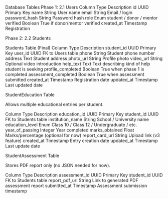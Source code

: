 Database Tables
Phase 1:
2.1 Users
Column	Type	Description
id	UUID	Primary Key
name	String	User name
email	String	Email / login
password_hash	String	Password hash
role	Enum	student / donor / mentor
verified	Boolean	True if donor/mentor verified
created_at	Timestamp	Registration 


Phase 2:
2.2 Students

Students Table (Final)
Column	Type	Description
student_id	UUID	Primary Key
user_id	UUID	FK to Users table
phone	String	Student phone number
address	Text	Student address
photo_url	String	Profile photo
video_url	String	Optional video introduction
help_text	Text	Text describing kind of help student is seeking
profile_completed	Boolean	True when phase 1 is completed
assessment_completed	Boolean	True when assessment submitted
created_at	Timestamp	Registration date
updated_at	Timestamp	Last updated date



StudentEducation Table

Allows multiple educational entries per student.

Column	Type	Description
education_id	UUID	Primary Key
student_id	UUID	FK to Students table
institution_name	String	School / University name
education_level	Enum	Class 10 / Class 12 / Undergraduate / etc.
year_of_passing	Integer	Year completed
marks_obtained	Float	Marks/percentage (optional for now)
report_card_url	String	Upload link (v3 feature)
created_at	Timestamp	Entry creation date
updated_at	Timestamp	Last update date


StudentAssessment Table

Stores PDF report only (no JSON needed for now).

Column	Type	Description
assessment_id	UUID	Primary Key
student_id	UUID	FK to Students table
report_pdf_url	String	Link to generated PDF assessment report
submitted_at	Timestamp	Assessment submission timestamp